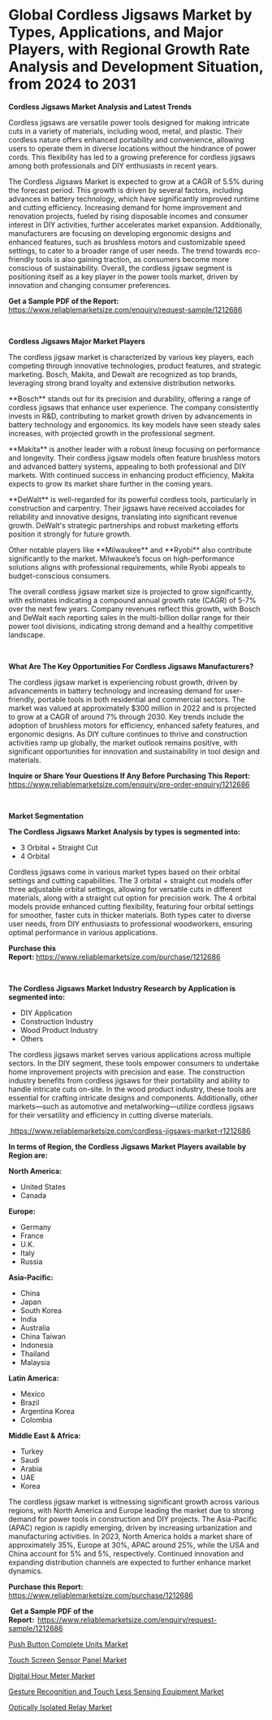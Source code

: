 <p><h1>Global Cordless Jigsaws Market by Types, Applications, and Major Players, with Regional Growth Rate Analysis and Development Situation, from 2024 to 2031</h1></p><p><strong>Cordless Jigsaws Market Analysis and Latest Trends</strong></p>
<p><p>Cordless jigsaws are versatile power tools designed for making intricate cuts in a variety of materials, including wood, metal, and plastic. Their cordless nature offers enhanced portability and convenience, allowing users to operate them in diverse locations without the hindrance of power cords. This flexibility has led to a growing preference for cordless jigsaws among both professionals and DIY enthusiasts in recent years.</p><p>The Cordless Jigsaws Market is expected to grow at a CAGR of 5.5% during the forecast period. This growth is driven by several factors, including advances in battery technology, which have significantly improved runtime and cutting efficiency. Increasing demand for home improvement and renovation projects, fueled by rising disposable incomes and consumer interest in DIY activities, further accelerates market expansion. Additionally, manufacturers are focusing on developing ergonomic designs and enhanced features, such as brushless motors and customizable speed settings, to cater to a broader range of user needs. The trend towards eco-friendly tools is also gaining traction, as consumers become more conscious of sustainability. Overall, the cordless jigsaw segment is positioning itself as a key player in the power tools market, driven by innovation and changing consumer preferences.</p></p>
<p><strong>Get a Sample PDF of the Report:&nbsp;</strong> <a href="https://www.reliablemarketsize.com/enquiry/request-sample/1212686?utm_campaign=1133&utm_medium=2&utm_source=Github&utm_content=ia&utm_term=06102024&utm_id=cordless-jigsaws">https://www.reliablemarketsize.com/enquiry/request-sample/1212686</a></p>
<p>&nbsp;</p>
<p><strong>Cordless Jigsaws Major Market Players</strong></p>
<p><p>The cordless jigsaw market is characterized by various key players, each competing through innovative technologies, product features, and strategic marketing. Bosch, Makita, and Dewalt are recognized as top brands, leveraging strong brand loyalty and extensive distribution networks. </p><p>**Bosch** stands out for its precision and durability, offering a range of cordless jigsaws that enhance user experience. The company consistently invests in R&D, contributing to market growth driven by advancements in battery technology and ergonomics. Its key models have seen steady sales increases, with projected growth in the professional segment.</p><p>**Makita** is another leader with a robust lineup focusing on performance and longevity. Their cordless jigsaw models often feature brushless motors and advanced battery systems, appealing to both professional and DIY markets. With continued success in enhancing product efficiency, Makita expects to grow its market share further in the coming years.</p><p>**DeWalt** is well-regarded for its powerful cordless tools, particularly in construction and carpentry. Their jigsaws have received accolades for reliability and innovative designs, translating into significant revenue growth. DeWalt's strategic partnerships and robust marketing efforts position it strongly for future growth.</p><p>Other notable players like **Milwaukee** and **Ryobi** also contribute significantly to the market. Milwaukee’s focus on high-performance solutions aligns with professional requirements, while Ryobi appeals to budget-conscious consumers. </p><p>The overall cordless jigsaw market size is projected to grow significantly, with estimates indicating a compound annual growth rate (CAGR) of 5-7% over the next few years. Company revenues reflect this growth, with Bosch and DeWalt each reporting sales in the multi-billion dollar range for their power tool divisions, indicating strong demand and a healthy competitive landscape.</p></p>
<p>&nbsp;</p>
<p><strong>What Are The Key Opportunities For Cordless Jigsaws Manufacturers?</strong></p>
<p><p>The cordless jigsaw market is experiencing robust growth, driven by advancements in battery technology and increasing demand for user-friendly, portable tools in both residential and commercial sectors. The market was valued at approximately $300 million in 2022 and is projected to grow at a CAGR of around 7% through 2030. Key trends include the adoption of brushless motors for efficiency, enhanced safety features, and ergonomic designs. As DIY culture continues to thrive and construction activities ramp up globally, the market outlook remains positive, with significant opportunities for innovation and sustainability in tool design and materials.</p></p>
<p><strong>Inquire or Share Your Questions If Any Before Purchasing This Report:</strong> <a href="https://www.reliablemarketsize.com/enquiry/pre-order-enquiry/1212686?utm_campaign=1133&utm_medium=2&utm_source=Github&utm_content=ia&utm_term=06102024&utm_id=cordless-jigsaws">https://www.reliablemarketsize.com/enquiry/pre-order-enquiry/1212686</a></p>
<p>&nbsp;</p>
<p><strong>Market Segmentation</strong></p>
<p><strong>The Cordless Jigsaws Market Analysis by types is segmented into:</strong></p>
<p><ul><li>3 Orbital + Straight Cut</li><li>4 Orbital</li></ul></p>
<p><p>Cordless jigsaws come in various market types based on their orbital settings and cutting capabilities. The 3 orbital + straight cut models offer three adjustable orbital settings, allowing for versatile cuts in different materials, along with a straight cut option for precision work. The 4 orbital models provide enhanced cutting flexibility, featuring four orbital settings for smoother, faster cuts in thicker materials. Both types cater to diverse user needs, from DIY enthusiasts to professional woodworkers, ensuring optimal performance in various applications.</p></p>
<p><strong>Purchase this Report:&nbsp;</strong><a href="https://www.reliablemarketsize.com/purchase/1212686?utm_campaign=1133&utm_medium=2&utm_source=Github&utm_content=ia&utm_term=06102024&utm_id=cordless-jigsaws">https://www.reliablemarketsize.com/purchase/1212686</a></p>
<p>&nbsp;</p>
<p><strong>The Cordless Jigsaws Market Industry Research by Application is segmented into:</strong></p>
<p><ul><li>DIY Application</li><li>Construction Industry</li><li>Wood Product Industry</li><li>Others</li></ul></p>
<p><p>The cordless jigsaws market serves various applications across multiple sectors. In the DIY segment, these tools empower consumers to undertake home improvement projects with precision and ease. The construction industry benefits from cordless jigsaws for their portability and ability to handle intricate cuts on-site. In the wood product industry, these tools are essential for crafting intricate designs and components. Additionally, other markets—such as automotive and metalworking—utilize cordless jigsaws for their versatility and efficiency in cutting diverse materials.</p></p>
<p><a href="https://www.reliablemarketsize.com/cordless-jigsaws-market-r1212686?utm_campaign=1133&utm_medium=2&utm_source=Github&utm_content=ia&utm_term=06102024&utm_id=cordless-jigsaws">&nbsp;https://www.reliablemarketsize.com/cordless-jigsaws-market-r1212686</a></p>
<p><strong>In terms of Region, the Cordless Jigsaws Market Players available by Region are:</strong></p>
<p>
    <p> <strong> North America: </strong>
        <ul>
            <li>United States</li>
            <li>Canada</li>
        </ul>
        </p> 
    <p> <strong> Europe: </strong>
        <ul>
            <li>Germany</li>
            <li>France</li>
            <li>U.K.</li>
            <li>Italy</li>
            <li>Russia</li>
        </ul>
        </p> 
    <p> <strong> Asia-Pacific: </strong>
        <ul>
            <li>China</li>
            <li>Japan</li>
            <li>South Korea</li>
            <li>India</li>
            <li>Australia</li>
            <li>China Taiwan</li>
            <li>Indonesia</li>
            <li>Thailand</li>
            <li>Malaysia</li>
        </ul>
        </p> 
    <p> <strong> Latin America: </strong>
        <ul>
            <li>Mexico</li>
            <li>Brazil</li>
            <li>Argentina Korea</li>
            <li>Colombia</li>
        </ul>
        </p> 
    <p> <strong> Middle East & Africa: </strong>
        <ul>
            <li>Turkey</li>
            <li>Saudi</li>
            <li>Arabia</li>
            <li>UAE</li>
            <li>Korea</li>
        </ul>
    </p>
    </p>
<p><p>The cordless jigsaw market is witnessing significant growth across various regions, with North America and Europe leading the market due to strong demand for power tools in construction and DIY projects. The Asia-Pacific (APAC) region is rapidly emerging, driven by increasing urbanization and manufacturing activities. In 2023, North America holds a market share of approximately 35%, Europe at 30%, APAC around 25%, while the USA and China account for 5% and 5%, respectively. Continued innovation and expanding distribution channels are expected to further enhance market dynamics.</p></p>
<p><strong>Purchase this Report: </strong><a href="https://www.reliablemarketsize.com/purchase/1212686?utm_campaign=1133&utm_medium=2&utm_source=Github&utm_content=ia&utm_term=06102024&utm_id=cordless-jigsaws">https://www.reliablemarketsize.com/purchase/1212686</a></p>
<p>&nbsp;<strong>Get a Sample PDF of the Report:&nbsp;&nbsp;</strong><a href="https://www.reliablemarketsize.com/enquiry/request-sample/1212686?utm_campaign=1133&utm_medium=2&utm_source=Github&utm_content=ia&utm_term=06102024&utm_id=cordless-jigsaws">https://www.reliablemarketsize.com/enquiry/request-sample/1212686</a></p>
<p><strong></strong></p>
<p><p><a href="https://www.linkedin.com/pulse/navigating-global-push-button-complete-units-market-landscape-hk2xe?utm_campaign=1133&utm_medium=2&utm_source=Github&utm_content=ia&utm_term=06102024&utm_id=cordless-jigsaws">Push Button Complete Units Market</a></p><p><a href="https://issuu.com/reportprime-2/docs/touch-screen-sensor-panel-market-si_3cc10dd2df9f9b?utm_campaign=1133&utm_medium=2&utm_source=Github&utm_content=ia&utm_term=06102024&utm_id=cordless-jigsaws">Touch Screen Sensor Panel Market</a></p><p><a href="https://www.linkedin.com/pulse/exploring-digital-hour-meter-market-dynamics-global-trends-btoze?utm_campaign=1133&utm_medium=2&utm_source=Github&utm_content=ia&utm_term=06102024&utm_id=cordless-jigsaws">Digital Hour Meter Market</a></p><p><a href="https://issuu.com/reportprime-2/docs/gesture-recognition-and-touch-less-_ba809de1c36dc5?utm_campaign=1133&utm_medium=2&utm_source=Github&utm_content=ia&utm_term=06102024&utm_id=cordless-jigsaws">Gesture Recognition and Touch Less Sensing Equipment Market</a></p><p><a href="https://www.linkedin.com/pulse/insights-optically-isolated-relay-market-size-which-expanding-owqve?utm_campaign=1133&utm_medium=2&utm_source=Github&utm_content=ia&utm_term=06102024&utm_id=cordless-jigsaws">Optically Isolated Relay Market</a></p></p>